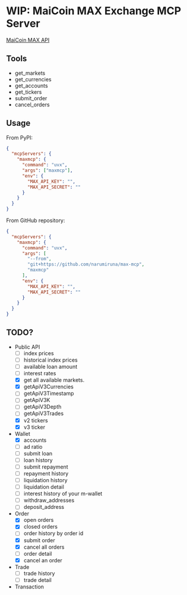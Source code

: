 # WIP: MaiCoin MAX Exchange MCP Server

[MaiCoin MAX API](https://max.maicoin.com/documents/api_list/v3)

## Tools

- get_markets
- get_currencies
- get_accounts
- get_tickers
- submit_order
- cancel_orders

## Usage

From PyPI:
```json
{
  "mcpServers": {
    "maxmcp": {
      "command": "uvx",
      "args": ["maxmcp"],
      "env": {
        "MAX_API_KEY": "",
        "MAX_API_SECRET": ""
      }
    }
  }
}
```

From GitHub repository:
```json
{
  "mcpServers": {
    "maxmcp": {
      "command": "uvx",
      "args": [
        "--from",
        "git+https://github.com/narumiruna/max-mcp",
        "maxmcp"
      ],
      "env": {
        "MAX_API_KEY": "",
        "MAX_API_SECRET": ""
      }
    }
  }
}
```

## TODO?

- Public API
  - [ ] index prices
  - [ ] historical index prices
  - [ ] available loan amount
  - [ ] interest rates
  - [x] get all available markets.
  - [x] getApiV3Currencies
  - [ ] getApiV3Timestamp
  - [ ] getApiV3K
  - [ ] getApiV3Depth
  - [ ] getApiV3Trades
  - [x] v2 tickers
  - [x] v3 ticker
- Wallet
  - [x] accounts
  - [ ] ad ratio
  - [ ] submit loan
  - [ ] loan history
  - [ ] submit repayment
  - [ ] repayment history
  - [ ] liquidation history
  - [ ] liquidation detail
  - [ ] interest history of your m-wallet
  - [ ] withdraw_addresses
  - [ ] deposit_address
- Order
  - [x] open orders
  - [x] closed orders
  - [ ] order history by order id
  - [x] submit order
  - [x] cancel all orders
  - [ ] order detail
  - [x] cancel an order
- Trade
  - [ ] trade history
  - [ ] trade detail
- Transaction
